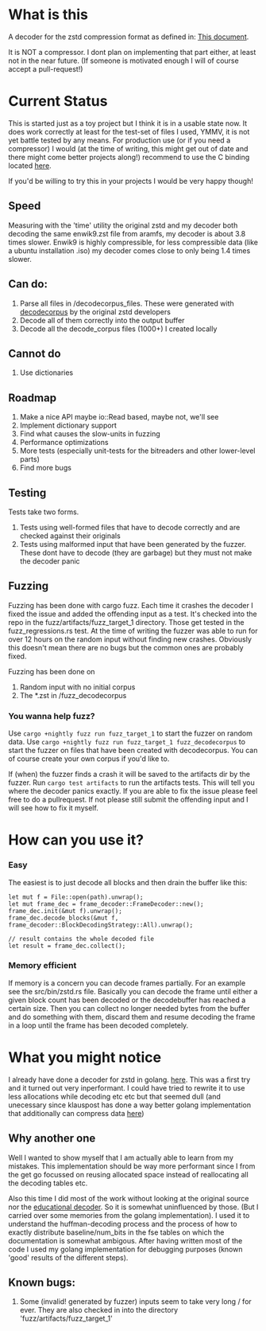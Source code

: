 # What is this
A decoder for the zstd compression format as defined in: [This document](https://github.com/facebook/zstd/blob/dev/doc/zstd_compression_format.md).

It is NOT a compressor. I dont plan on implementing that part either, at least not in the near future. (If someone is motivated enough I will of course accept a pull-request!)

# Current Status
This is started just as a toy project but I think it is in a usable state now. It does work correctly at least for the test-set of files I used, YMMV, it is not yet battle tested by any means.
For production use (or if you need a compressor) I would (at the time of writing, this might get out of date and there might come better projects along!) recommend to use the C binding located [here](https://github.com/gyscos/zstd-rs).

If you'd be willing to try this in your projects I would be very happy though!

## Speed
Measuring with the 'time' utility the original zstd and my decoder both decoding the same enwik9.zst file from aramfs, my decoder is about 3.8 times slower. Enwik9 is highly compressible, for less compressible data (like a ubuntu installation .iso) my decoder comes close to only being 1.4 times slower.

## Can do:
1. Parse all files in /decodecorpus_files. These were generated with [decodecorpus](https://github.com/facebook/zstd/tree/dev/tests) by the original zstd developers
1. Decode all of them correctly into the output buffer
1. Decode all the decode_corpus files (1000+) I created locally 

## Cannot do
1. Use dictionaries

## Roadmap
1. Make a nice API maybe io::Read based, maybe not, we'll see
1. Implement dictionary support
1. Find what causes the slow-units in fuzzing
1. Performance optimizations
1. More tests (especially unit-tests for the bitreaders and other lower-level parts)
1. Find more bugs

## Testing
Tests take two forms. 
1. Tests using well-formed files that have to decode correctly and are checked against their originals
1. Tests using malformed input that have been generated by the fuzzer. These dont have to decode (they are garbage) but they must not make the decoder panic

## Fuzzing
Fuzzing has been done with cargo fuzz. Each time it crashes the decoder I fixed the issue and added the offending input as a test. It's checked into the repo in the fuzz/artifacts/fuzz_target_1 directory. Those get tested in the fuzz_regressions.rs test.
At the time of writing the fuzzer was able to run for over 12 hours on the random input without finding new crashes. Obviously this doesn't mean there are no bugs but the common ones are probably fixed.

Fuzzing has been done on 
1. Random input with no initial corpus
2. The *.zst in /fuzz_decodecorpus

### You wanna help fuzz?
Use ```cargo +nightly fuzz run fuzz_target_1``` to start the fuzzer on random data.
Use ```cargo +nightly fuzz run fuzz_target_1 fuzz_decodecorpus``` to start the fuzzer on files that have been created with decodecorpus. You can of course create your own corpus if you'd like to.

If (when) the fuzzer finds a crash it will be saved to the artifacts dir by the fuzzer. Run ``` cargo test artifacts ``` to run the artifacts tests. 
This will tell you where the decoder panics exactly. If you are able to fix the issue please feel free to do a pullrequest. If not please still submit the offending input and I will see how to fix it myself.

# How can you use it?
### Easy
The easiest is to just decode all blocks and then drain the buffer like this:
```
let mut f = File::open(path).unwrap();
let mut frame_dec = frame_decoder::FrameDecoder::new();
frame_dec.init(&mut f).unwrap();
frame_dec.decode_blocks(&mut f, frame_decoder::BlockDecodingStrategy::All).unwrap();

// result contains the whole decoded file
let result = frame_dec.collect();
```

### Memory efficient
If memory is a concern you can decode frames partially. For an example see the src/bin/zstd.rs file. Basically you can decode the frame until either a
given block count has been decoded or the decodebuffer has reached a certain size. Then you can collect no longer needed bytes from the buffer and do something with them, discard them and resume decoding the frame in a loop until the frame has been decoded completely.

# What you might notice
I already have done a decoder for zstd in golang. [here](https://github.com/KillingSpark/sparkzstd). This was a first try and it turned out very inperformant. I could have tried to rewrite it to use less allocations while decoding etc etc but that seemed dull (and unecessary since klauspost has done a way better golang implementation that additionally can compress data [here](https://github.com/klauspost/compress/tree/master/zstd))

## Why another one
Well I wanted to show myself that I am actually able to learn from my mistakes. This implementation should be way more performant since I from the get go focussed on reusing allocated space instead of reallocating all the decoding tables etc.

Also this time I did most of the work without looking at the original source nor the [educational decoder](https://github.com/facebook/zstd/tree/dev/doc/educational_decoder).
So it is somewhat uninfluenced by those. (But I carried over some memories from the golang implementation). 
I used it to understand the huffman-decoding process and the process of how to exactly distribute baseline/num_bits in the fse tables on which the documentation is somewhat ambigous. 
After having written most of the code I used my golang implementation for debugging purposes (known 'good' results of the different steps).

## Known bugs:
1. Some (invalid! generated by fuzzer) inputs seem to take very long / for ever. They are also checked in into the directory 'fuzz/artifacts/fuzz_target_1'